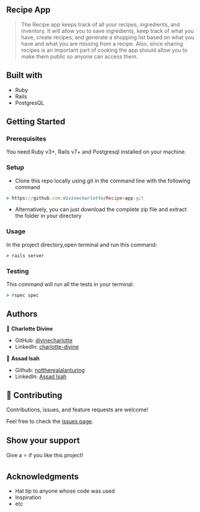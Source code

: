 ## Recipe App
> The Recipe app keeps track of all your recipes, ingredients, and inventory. It will allow you to save ingredients, keep track of what you have, create recipes, and generate a shopping list based on what you have and what you are missing from a recipe. Also, since sharing recipes is an important part of cooking the app should allow you to make them public so anyone can access them.

## Built with
- Ruby
- Rails
- PostgresQL

## Getting Started

### Prerequisites
You need Ruby v3+, Rails v7+ and Postgresql installed on your machine.

### Setup

- Clone this repo locally using git in the command line with the following command
```ruby
> https://github.com:divinecharlotte/Recipe-app.git
```
- Alternatively, you can just download the complete zip file and extract the folder in your directory

### Usage

In the project directory,open terminal and run this command:

```ruby
> rails server
```

### Testing
This command will run all the tests in your terminal:

  ```ruby
  > rspec spec
  ```
  
## Authors

👤 **Charlotte Divine**

- GitHub: [divinecharlotte](https://github.com/divinecharlotte)
- LinkedIn: [charlotte-divine](https://www.linkedin.com/in/charlotte-divine-dusenge/)

👤 **Assad Isah**

- Github: [nottherealalanturing](https://github.com/nottherealalanturing)
- LinkedIn: [Assad Isah](https://linkedin.com/in/assadisah)

## 🤝 Contributing

Contributions, issues, and feature requests are welcome!

Feel free to check the [issues page](../../issues/).

## Show your support

Give a ⭐️ if you like this project!

## Acknowledgments

- Hat tip to anyone whose code was used
- Inspiration
- etc